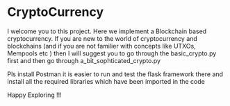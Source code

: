 # CryptoCurrency
 
I welcome you to this project. Here we implement a Blockchain based cryptocurrency. 
If you are new to the world of cryptocurrency and blockchains (and if you are not familier with concepts like UTXOs, Mempools etc ) then I will suggest you to go through the basic_crypto.py first and then go through a_bit_sophticated_crypto.py

Pls install Postman 
it is easier to run and test the flask framework there 
and install all the required libraries which have been imported in the code


Happy Exploring !!!
